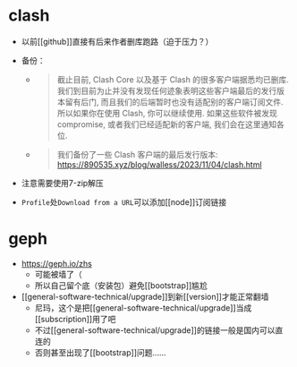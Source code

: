 # clash
- 以前[[github]]直接有后来作者删库跑路（迫于压力？）
- 备份：
  - > 截止目前, Clash Core 以及基于 Clash 的很多客户端据悉均已删库. 我们到目前为止并没有发现任何迹象表明这些客户端最后的发行版本留有后门, 而且我们的后端暂时也没有适配别的客户端订阅文件. 所以如果你在使用 Clash, 你可以继续使用. 如果这些软件被发现 compromise, 或者我们已经适配新的客户端, 我们会在这里通知各位.
  - > 我们备份了一些 Clash 客户端的最后发行版本: https://890535.xyz/blog/walless/2023/11/04/clash.html

- 注意需要使用7-zip解压
- `Profile`处`Download from a URL`可以添加[[node]]订阅链接
# geph
- https://geph.io/zhs
  - 可能被墙了（
  - 所以自己留个底（安装包）避免[[bootstrap]]尴尬
- [[general-software-technical/upgrade]]到新[[version]]才能正常翻墙
   - 尼玛，这个是把[[general-software-technical/upgrade]]当成[[subscription]]用了吧
   - 不过[[general-software-technical/upgrade]]的链接一般是国内可以直连的
   - 否则甚至出现了[[bootstrap]]问题……